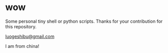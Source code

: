 # wow
Some personal tiny shell or python scripts. Thanks for your contribution for this repository.

luogeshibu@gmail.com

I am from china!
